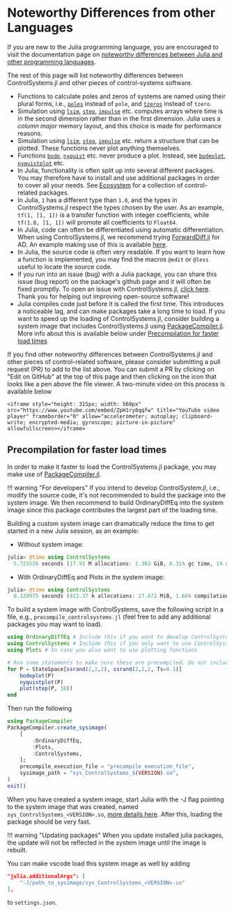 # Noteworthy Differences from other Languages
If you are new to the Julia programming language, you are encouraged to visit the documentation page on [noteworthy differences between Julia and other programming languages](https://docs.julialang.org/en/v1/manual/noteworthy-differences/).

The rest of this page will list noteworthy differences between ControlSystems.jl and other pieces of control-systems software.

- Functions to calculate poles and zeros of systems are named using their plural forms, i.e., [`poles`](@ref) instead of `pole`, and [`tzeros`](@ref) instead of `tzero`.
- Simulation using [`lsim`](@ref), [`step`](@ref), [`impulse`](@ref) etc. computes arrays where time is in the second dimension rather than in the first dimension. Julia uses a *column major* memory layout, and this choice is made for performance reasons.
- Simulation using [`lsim`](@ref), [`step`](@ref), [`impulse`](@ref) etc. return a structure that can be plotted. These functions never plot anything themselves.
- Functions [`bode`](@ref), [`nyquist`](@ref) etc. never produce a plot. Instead, see [`bodeplot`](@ref), [`nyquistplot`](@ref) etc.
- In Julia, functionality is often split up into several different packages. You may therefore have to install and use additional packages in order to cover all your needs. See [Ecosystem](@ref) for a collection of control-related packages.
- In Julia, `1` has a different type than `1.0`, and the types in ControlSystems.jl respect the types chosen by the user. As an example, `tf(1, [1, 1])` is a transfer function with integer coefficients, while `tf(1.0, [1, 1])` will promote all coefficients to `Float64`.
- In Julia, code can often be differentiated using automatic differentiation. When using ControlSystems.jl, we recommend trying [ForwardDiff.jl](https://github.com/JuliaDiff/ForwardDiff.jl/) for AD. An example making use of this is available [here](https://github.com/JuliaControl/ControlExamples.jl/blob/master/autotuning.ipynb).
- In Julia, the source code is often very readable. If you want to learn how a function is implemented, you may find the macros `@edit` or `@less` useful to locate the source code.
- If you run into an issue (bug) with a Julia package, you can share this issue (bug report) on the package's github page and it will often be fixed promptly. To open an issue with ControlSystems.jl, [click here](https://github.com/JuliaControl/ControlSystems.jl/issues/new/choose). Thank you for helping out improving open-source software!
- Julia compiles code just before it is called the first time. This introduces a noticeable lag, and can make packages take a long time to load. If you want to speed up the loading of ControlSystems.jl, consider building a system image that includes ControlSystems.jl using [PackageCompiler.jl](https://julialang.github.io/PackageCompiler.jl/stable/). More info about this is available below under [Precompilation for faster load times](@ref)


If you find other noteworthy differences between ControlSystems.jl and other pieces of control-related software, please consider submitting a pull request (PR) to add to the list above. You can submit a PR by clicking on "Edit on GitHub" at the top of this page and then clicking on the icon that looks like a pen above the file viewer. A two-minute video on this process is available below
```@raw html
<iframe style="height: 315px; width: 560px" src="https://www.youtube.com/embed/ZpH1ry8qqfw" title="YouTube video player" frameborder="0" allow="accelerometer; autoplay; clipboard-write; encrypted-media; gyroscope; picture-in-picture" allowfullscreen></iframe>
```

## Precompilation for faster load times
In order to make it faster to load the ControlSystems.jl package, you may make use of [PackageCompiler.jl](https://julialang.github.io/PackageCompiler.jl/stable/). 

!!! warning "For developers"
    If you intend to develop ControlSystem.jl, i.e., modify the source code, it's not recommended to build the package into the system image. We then recommend to build OrdinaryDiffEq into the system image since this package contributes the largest part of the loading time.

Building a custom system image can dramatically reduce the time to get started in a new Julia session, as an example:

- Without system image:
```julia
julia> @time using ControlSystems
  5.725526 seconds (17.91 M allocations: 1.363 GiB, 8.31% gc time, 14.86% compilation time)
```

- With OrdinaryDiffEq and Plots in the system image:
```julia
julia> @time using ControlSystems
  0.120975 seconds (413.37 k allocations: 27.672 MiB, 1.66% compilation time)
```


To build a system image with ControlSystems, save the following script in a file, e.g., `precompile_controlsystems.jl` (feel free to add any additional packages you may want to load).
```julia
using OrdinaryDiffEq # Include this if you want to develop ControlSystems.jl
using ControlSystems # Include this if you only want to use ControlSystems.jl
using Plots # In case you also want to use plotting functions

# Run some statements to make sure these are precompiled. Do not include this if you want to develop ControlSystems.jl
for P = StateSpace[ssrand(2,2,2), ssrand(2,2,2, Ts=0.1)]
    bodeplot(P)
    nyquistplot(P)
    plot(step(P, 10))
end
```

Then run the following
```julia
using PackageCompiler
PackageCompiler.create_sysimage(
    [
        :OrdinaryDiffEq,
        :Plots,
        :ControlSystems,
    ];
    precompile_execution_file = "precompile_execution_file",
    sysimage_path = "sys_ControlSystems_$(VERSION).so",
)
exit()
```

When you have created a system image, start Julia with the -J flag pointing to the system image that was created, named `sys_ControlSystems_<VERSION>.so`, [more details here](https://julialang.github.io/PackageCompiler.jl/dev/sysimages.html#Creating-a-sysimage-using-PackageCompiler). After this, loading the package should be very fast.

!!! warning "Updating packages"
    When you update installed julia packages, the update will not be reflected in the system image until the image is rebuilt. 

You can make vscode load this system image as well by adding
```json
"julia.additionalArgs": [
    "-J/path_to_sysimage/sys_ControlSystems_<VERSION>.so"
],
```
to `settings.json`.